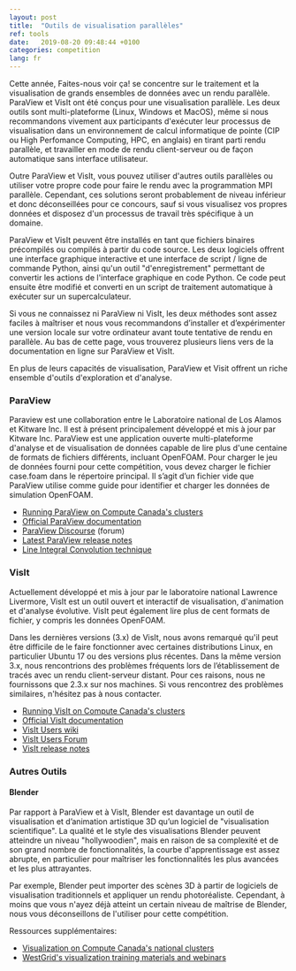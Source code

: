 ```yaml
---
layout: post
title:  "Outils de visualisation parallèles"
ref: tools
date:   2019-08-20 09:48:44 +0100
categories: competition
lang: fr
---
```


Cette année, Faites-nous voir ça! se concentre sur le traitement et la visualisation de grands ensembles
de données avec un rendu parallèle. ParaView et VisIt ont été conçus pour une visualisation
parallèle. Les deux outils sont multi-plateforme (Linux, Windows et MacOS), même si nous recommandons
vivement aux participants d'exécuter leur processus de visualisation dans un environnement de calcul
informatique de pointe (CIP ou High Perfomance Computing, HPC, en anglais) en tirant parti rendu
parallèle, et travailler en mode de rendu client-serveur ou de façon automatique sans interface
utilisateur.

Outre ParaView et VisIt, vous pouvez utiliser d'autres outils parallèles ou utiliser votre propre code
pour faire le rendu avec la programmation MPI parallèle. Cependant, ces solutions seront probablement de
niveau inférieur et donc déconseillées pour ce concours, sauf si vous visualisez vos propres données et
disposez d'un processus de travail très spécifique à un domaine.

ParaView et VisIt peuvent être installés en tant que fichiers binaires précompilés ou compilés à partir
du code source. Les deux logiciels offrent une interface graphique interactive et une interface de script
/ ligne de commande Python, ainsi qu'un outil "d'enregistrement" permettant de convertir les actions de
l'interface graphique en code Python. Ce code peut ensuite être modifié et converti en un script de
traitement automatique à exécuter sur un supercalculateur.

Si vous ne connaissez ni ParaView ni VisIt, les deux méthodes sont assez faciles à maîtriser et nous vous
recommandons d’installer et d’expérimenter une version locale sur votre ordinateur avant toute tentative
de rendu en parallèle. Au bas de cette page, vous trouverez plusieurs liens vers de la documentation en
ligne sur ParaView et VisIt.

En plus de leurs capacités de visualisation, ParaView et Visit offrent un riche ensemble d'outils
d'exploration et d'analyse.

### ParaView

Paraview est une collaboration entre le Laboratoire national de Los Alamos et Kitware Inc. Il est à
présent principalement développé et mis à jour par Kitware Inc. ParaView est une application ouverte
multi-plateforme d'analyse et de visualisation de données capable de lire plus d'une centaine de formats
de fichiers différents, incluant OpenFOAM. Pour charger le jeu de données fourni pour cette compétition,
vous devez charger le fichier case.foam dans le répertoire principal. Il s’agit d’un fichier vide que
ParaView utilise comme guide pour identifier et charger les données de simulation OpenFOAM.

* <a href="https://docs.computecanada.ca/wiki/ParaView/fr" target="_blank">Running ParaView on Compute Canada's clusters</a>
* <a href="http://www.paraview.org/documentation" target="_blank">Official ParaView documentation</a>
* <a href="https://discourse.paraview.org" target="_blank">ParaView Discourse</a> (forum)
* <a href="https://www.paraview.org/Wiki/ParaView_Release_Notes" target="_blank">Latest ParaView release notes</a>
* <a href="https://www.paraview.org/Wiki/ParaView/Line_Integral_Convolution" target="_blank">Line
  Integral Convolution technique</a>
<!-- * NVIDIA plugin:  https://www.nvidia.com/en-us/data-center/index-paraview-plugin/ -->

### VisIt

Actuellement développé et mis à jour par le laboratoire national Lawrence Livermore, VisIt est un outil
ouvert et interactif de visualisation, d'animation et d'analyse évolutive. VisIt peut également lire plus
de cent formats de fichier, y compris les données OpenFOAM.

Dans les dernières versions (3.x) de VisIt, nous avons remarqué qu'il peut être difficile de le faire
fonctionner avec certaines distributions Linux, en particulier Ubuntu 17 ou des versions plus
récentes. Dans la même version 3.x, nous rencontrions des problèmes fréquents lors de l’établissement de
tracés avec un rendu client-serveur distant. Pour ces raisons, nous ne fournissons que 2.3.x sur nos
machines. Si vous rencontrez des problèmes similaires, n'hésitez pas à nous contacter.

* <a href="https://docs.computecanada.ca/wiki/VisIt/fr" target="_blank">Running VisIt on Compute Canada's clusters</a>
* <a href="https://visit-sphinx-github-user-manual.readthedocs.io" target="_blank">Official VisIt documentation</a>
* <a href="http://www.visitusers.org" target="_blank">VisIt Users wiki</a>
* <a href="http://www.visitusers.org/forum" target="_blank">VisIt Users Forum</a>
* <a href="https://wci.llnl.gov/simulation/computer-codes/visit/new" target="_blank">VisIt release notes</a>

### Autres Outils

#### Blender

Par rapport à ParaView et à VisIt, Blender est davantage un outil de visualisation et d’animation
artistique 3D qu’un logiciel de "visualisation scientifique". La qualité et le style des visualisations
Blender peuvent atteindre un niveau "hollywoodien", mais en raison de sa complexité et de son grand
nombre de fonctionnalités, la courbe d'apprentissage est assez abrupte, en particulier pour maîtriser les
fonctionnalités les plus avancées et les plus attrayantes.

Par exemple, Blender peut importer des scènes 3D à partir de logiciels de visualisation traditionnels et
appliquer un rendu photoréaliste. Cependant, à moins que vous n'ayez déjà atteint un certain niveau de
maîtrise de Blender, nous vous déconseillons de l'utiliser pour cette compétition.

Ressources supplémentaires:

* <a href="https://docs.computecanada.ca/wiki/Visualization/fr" target="_blank">Visualization on Compute
  Canada's national clusters</a>
* <a href="https://westgrid.github.io/trainingMaterials/tools/visualization" target="_blank">WestGrid's
  visualization training materials and webinars</a>
